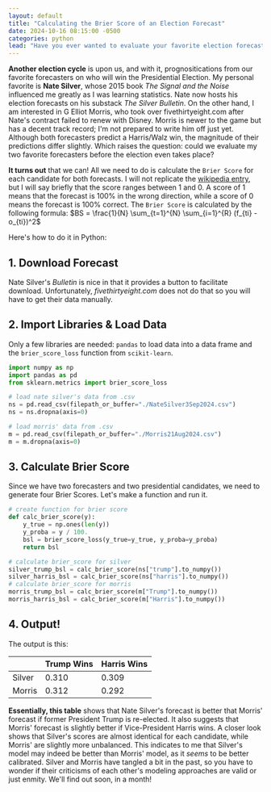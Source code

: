 ```yaml
---
layout: default
title: "Calculating the Brier Score of an Election Forecast"
date: 2024-10-16 08:15:00 -0500
categories: python
lead: "Have you ever wanted to evaluate your favorite election forecast?"
---
```

**Another election cycle** is upon us, and with it, prognositications from our favorite forecasters on who will win the Presidential Election.
My personal favorite is **Nate Silver**, whose 2015 book _The Signal and the Noise_ influenced me greatly as I was learning statistics. 
Nate now hosts his election forecasts on his substack _The Silver Bulletin_. 
On the other hand, I am interested in G Elliot Morris, who took over fivethirtyeight.com after Nate's contract failed to renew with Disney. 
Morris is newer to the game but has a decent track record; I'm not prepared to write him off just yet. 
Although both forecasters predict a Harris/Walz win, the magnitude of their predictions differ slightly. Which raises the question: could we evaluate my two favorite forecasters
before the election even takes place?


**It turns out** that we can! All we need to do is calculate the `Brier Score` for each candidate for both forecasts. I will not replicate the 
[wikipedia entry](https://en.wikipedia.org/wiki/Brier_score), but I will say briefly that the score ranges between 1 and 0. 
A score of 1 means that the forecast is 100% in the wrong direction, while a score of 0 means the forecast is 100% correct.
The `Brier Score` is calculated by the following formula:
$BS = \frac{1}{N} \sum_{t=1}^{N} \sum_{i=1}^{R} (f_{ti} - o_{ti})^2$


Here's how to do it in Python:
## 1. Download Forecast
Nate Silver's _Bulletin_ is nice in that it provides a button to facilitate download. Unfortunately, _fivethirtyeight.com_ does not do that
so you will have to get their data manually. 

## 2. Import Libraries & Load Data
Only a few libraries are needed: `pandas` to load data into a data frame and the `brier_score_loss` function from `scikit-learn`. 

```python
import numpy as np
import pandas as pd
from sklearn.metrics import brier_score_loss

# load nate silver's data from .csv
ns = pd.read_csv(filepath_or_buffer="./NateSilver3Sep2024.csv")
ns = ns.dropna(axis=0)

# load morris' data from .csv
m = pd.read_csv(filepath_or_buffer="./Morris21Aug2024.csv")
m = m.dropna(axis=0)
```

## 3. Calculate Brier Score
Since we have two forecasters and two presidential candidates, we need to generate four Brier Scores. 
Let's make a function and run it. 

```python
# create function for brier score
def calc_brier_score(y):
    y_true = np.ones(len(y))
    y_proba = y / 100.
    bsl = brier_score_loss(y_true=y_true, y_proba=y_proba)
    return bsl

# calculate brier_score for silver
silver_trump_bsl = calc_brier_score(ns["trump"].to_numpy())
silver_harris_bsl = calc_brier_score(ns["harris"].to_numpy())
# calculate brier_score for morris
morris_trump_bsl = calc_brier_score(m["Trump"].to_numpy())
morris_harris_bsl = calc_brier_score(m["Harris"].to_numpy())
```

## 4. Output!
The output is this: 

|        | Trump Wins | Harris Wins |
|:-------|:-----------|:------------|
| Silver | 0.310      | 0.309       |
| Morris | 0.312      | 0.292       |

**Essentially, this table** shows that Nate Silver's forecast is better that Morris' forecast if former President Trump is re-elected. 
It also suggests that Morris' forecast is slightly better if Vice-President Harris wins. 
A closer look shows that Silver's scores are almost identical for each candidate, while Morris' are slightly more 
unbalanced. This indicates to me that Silver's model may indeed be better than Morris' model, as it _seems_ to be better calibrated. 
Silver and Morris have tangled a bit in the past, so you have to wonder if their criticisms of each other's modeling approaches are 
valid or just enmity.  We'll find out soon, in a month!


